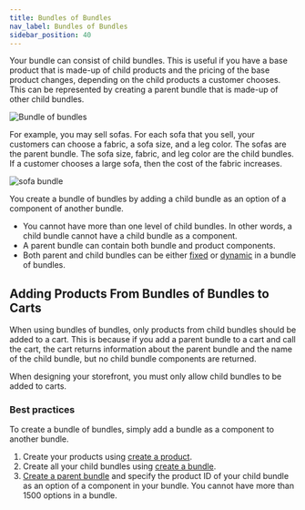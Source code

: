 ```yaml
---
title: Bundles of Bundles
nav_label: Bundles of Bundles
sidebar_position: 40
---
```


Your bundle can consist of child bundles. This is useful if you have a base product that is made-up of child products and the pricing of the base product changes, depending on the child products a customer chooses. This can be represented by creating a parent bundle that is made-up of other child bundles. 

![Bundle of bundles](/assets/bundle-of-bundles.png)

For example, you may sell sofas. For each sofa that you sell, your customers can choose a fabric, a sofa size, and a leg color. The sofas are the parent bundle. The sofa size, fabric, and leg color are the child bundles. If a customer chooses a large sofa, then the cost of the fabric increases.

![sofa bundle](/assets/sofa-bundle.png)

You create a bundle of bundles by adding a child bundle as an option of a component of another bundle. 

- You cannot have more than one level of child bundles. In other words, a child bundle cannot have a child bundle as a component.
- A parent bundle can contain both bundle and product components.
- Both parent and child bundles can be either [fixed](/docs/pxm/products/pxm-bundles/pxm-bundles) or [dynamic](/docs/pxm/products/pxm-bundles/dynamic-bundles) in a bundle of bundles.

## Adding Products From Bundles of Bundles to Carts

When using bundles of bundles, only products from child bundles should be added to a cart. This is because if you add a parent bundle to a cart and call the cart, the cart returns information about the parent bundle and the name of the child bundle, but no child bundle components are returned.

When designing your storefront, you must only allow child bundles to be added to carts. 

### Best practices

To create a bundle of bundles, simply add a bundle as a component to another bundle. 

1. Create your products using [create a product](/docs/pxm/products/ep-pxm-products-api/create-a-product).
1. Create all your child bundles using [create a bundle](/docs/pxm/products/ep-pxm-products-api/create-a-product).
1. [Create a parent bundle](/docs/pxm/products/ep-pxm-products-api/create-a-product) and specify the product ID of your child bundle as an option of a component in your bundle. You cannot have more than 1500 options in a bundle. 
